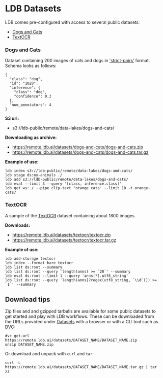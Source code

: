 # LDB Datasets

LDB comes pre-configured with access to several public datasets:

* [Dogs and Cats](#dogs-and-cats)
* [TextOCR](#textocr)

### Dogs and Cats

Dataset containing 200 images of cats and dogs in ['strict-pairs'](Command-summary.md#index) format.
Schema looks as follows:

```
{
  "class": "dog",
  "id": "1020",
  "inference": {
    "class": "dog",
    "confidence": 0.3
  },
  "num_annotators": 4
}
```
**S3 url:**
* s3://ldb-public/remote/data-lakes/dogs-and-cats/

**Downloading as archive:**
* https://remote.ldb.ai/datasets/dogs-and-cats/dogs-and-cats.zip
* https://remote.ldb.ai/datasets/dogs-and-cats/dogs-and-cats.tar.gz

**Example of use:**
```
ldb index s3://ldb-public/remote/data-lakes/dogs-and-cats/
ldb stage ds:my-animals ./
ldb add s3://ldb-public/remote/data-lakes/dogs-and-cats/
ldb eval --limit 3 --query '[class, inference.class]'
ldb get ws:./ --pipe clip-text 'orange cats' --limit 10 -t orange-cats/
```

### TextOCR

A sample of the [TextOCR](https://textvqa.org/textocr/) dataset containing about 1800 images.

**Downloads:**
* https://remote.ldb.ai/datasets/textocr/textocr.zip
* https://remote.ldb.ai/datasets/textocr/textocr.tar.gz

**Example of use:**
```
ldb add-storage textocr
ldb index --format bare textocr
ldb list ds:root --summary
ldb list ds:root --query 'length(anns) >= `20`' --summary
ldb eval ds:root --limit 1 --query 'anns[*].utf8_string'
ldb list ds:root --query 'length(anns[?regex(utf8_string, `\\d`)]) >= `1`' --summary
```

## Download tips

Zip files and and gzipped tarballs are available for some public datasets to get started and play with LDB workflows. These can be downloaded from the URLs provided under [Datasets](#datasets) with a browser or with a CLI tool such as [DVC](https://dvc.org/doc/install):
```
dvc get-url https://remote.ldb.ai/datasets/DATASET_NAME/DATASET_NAME.zip
unzip DATASET_NAME.zip
```

Or download and unpack with `curl` and `tar`:
```
curl -L https://remote.ldb.ai/datasets/DATASET_NAME/DATASET_NAME.tar.gz | tar xz
```
